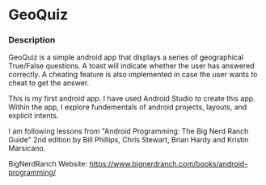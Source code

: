 # GeoQuiz
### Description

GeoQuiz is a simple android app that displays a series of geographical True/False questions. A toast will indicate whether the user has answered correctly. A cheating feature is also implemented in case the user wants to cheat to get the answer. 

This is my first android app. I have used Android Studio to create this app. Within the app, I explore fundementals of android projects, layouts, and explicit intents. 

I am following lessons from "Android Programming: The Big Nerd Ranch Guide" 2nd edition by Bill Phillips, Chris Stewart, Brian Hardy and Kristin Marsicano. 

BigNerdRanch Website: https://www.bignerdranch.com/books/android-programming/
